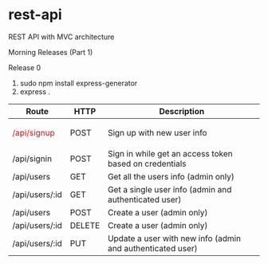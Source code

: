 # rest-api
REST API with MVC architecture

Morning Releases (Part 1)

Release 0
1. sudo npm install express-generator
2. express . 

| Route                     | HTTP   |        Description                                               |
| ------------------------- | ------ | ---------------------------------------------------------------- |
| <p style="color:red">/api/signup</p>               | POST   | Sign up with new user info                                       |
| /api/signin               | POST   | Sign in while get an access token based on credentials           |
| /api/users                | GET    | Get all the users info (admin only)                              |
| /api/users/:id            | GET    | Get a single user info (admin and authenticated user)            |
| /api/users                | POST   | Create a user (admin only)                                       |
| /api/users/:id            | DELETE | Create a user (admin only)                                       |
| /api/users/:id            | PUT    | Update a user with new info (admin and authenticated user)       |
